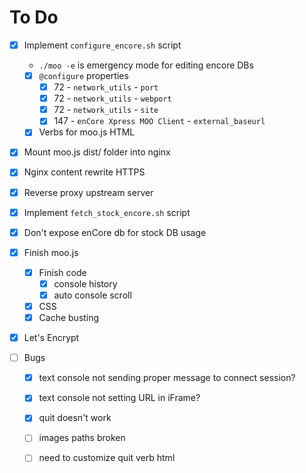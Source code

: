 # To Do

- [x] Implement `configure_encore.sh` script
  - `./moo -e` is emergency mode for editing encore DBs
  - [x] `@configure` properties
    - [x] 72 - `network_utils` - `port`
    - [x] 72 - `network_utils` - `webport`
    - [x] 72 - `network_utils` - `site`
    - [x] 147 - `enCore Xpress MOO Client` - `external_baseurl`
  - [x] Verbs for moo.js HTML
- [x] Mount moo.js dist/ folder into nginx
- [x] Nginx content rewrite HTTPS
- [x] Reverse proxy upstream server
- [x] Implement `fetch_stock_encore.sh` script
- [x] Don't expose enCore db for stock DB usage
- [x] Finish moo.js
  - [x] Finish code
    - [x] console history
    - [x] auto console scroll
  - [x] CSS
  - [x] Cache busting
- [x] Let's Encrypt

- [ ] Bugs
  - [x] text console not sending proper message to connect session?
  - [x] text console not setting URL in iFrame?
  - [x] quit doesn't work
  - [ ] images paths broken
  - [ ] need to customize quit verb html

